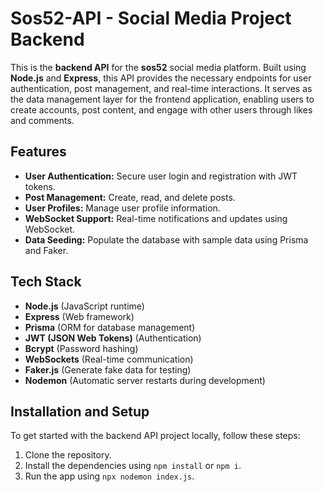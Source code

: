 # Sos52-API - Social Media Project Backend

This is the **backend API** for the **sos52** social media platform. Built using **Node.js** and **Express**, this API provides the necessary endpoints for user authentication, post management, and real-time interactions. It serves as the data management layer for the frontend application, enabling users to create accounts, post content, and engage with other users through likes and comments.

## Features

- **User Authentication:** Secure user login and registration with JWT tokens.
- **Post Management:** Create, read, and delete posts.
- **User Profiles:** Manage user profile information.
- **WebSocket Support:** Real-time notifications and updates using WebSocket.
- **Data Seeding:** Populate the database with sample data using Prisma and Faker.

## Tech Stack

- **Node.js** (JavaScript runtime)
- **Express** (Web framework)
- **Prisma** (ORM for database management)
- **JWT (JSON Web Tokens)** (Authentication)
- **Bcrypt** (Password hashing)
- **WebSockets** (Real-time communication)
- **Faker.js** (Generate fake data for testing)
- **Nodemon** (Automatic server restarts during development)

## Installation and Setup

To get started with the backend API project locally, follow these steps:

1. Clone the repository.
2. Install the dependencies using `npm install` or `npm i`.
3. Run the app using `npx nodemon index.js`.
